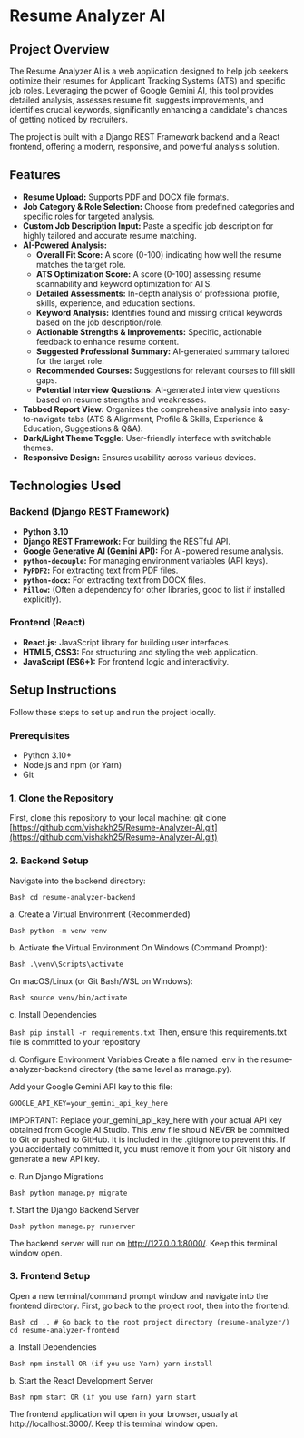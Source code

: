 # Resume Analyzer AI

## Project Overview

The Resume Analyzer AI is a web application designed to help job seekers optimize their resumes for Applicant Tracking Systems (ATS) and specific job roles. Leveraging the power of Google Gemini AI, this tool provides detailed analysis, assesses resume fit, suggests improvements, and identifies crucial keywords, significantly enhancing a candidate's chances of getting noticed by recruiters.

The project is built with a Django REST Framework backend and a React frontend, offering a modern, responsive, and powerful analysis solution.

## Features

* **Resume Upload:** Supports PDF and DOCX file formats.
* **Job Category & Role Selection:** Choose from predefined categories and specific roles for targeted analysis.
* **Custom Job Description Input:** Paste a specific job description for highly tailored and accurate resume matching.
* **AI-Powered Analysis:**
    * **Overall Fit Score:** A score (0-100) indicating how well the resume matches the target role.
    * **ATS Optimization Score:** A score (0-100) assessing resume scannability and keyword optimization for ATS.
    * **Detailed Assessments:** In-depth analysis of professional profile, skills, experience, and education sections.
    * **Keyword Analysis:** Identifies found and missing critical keywords based on the job description/role.
    * **Actionable Strengths & Improvements:** Specific, actionable feedback to enhance resume content.
    * **Suggested Professional Summary:** AI-generated summary tailored for the target role.
    * **Recommended Courses:** Suggestions for relevant courses to fill skill gaps.
    * **Potential Interview Questions:** AI-generated interview questions based on resume strengths and weaknesses.
* **Tabbed Report View:** Organizes the comprehensive analysis into easy-to-navigate tabs (ATS & Alignment, Profile & Skills, Experience & Education, Suggestions & Q&A).
* **Dark/Light Theme Toggle:** User-friendly interface with switchable themes.
* **Responsive Design:** Ensures usability across various devices.

## Technologies Used

### Backend (Django REST Framework)
* **Python 3.10**
* **Django REST Framework:** For building the RESTful API.
* **Google Generative AI (Gemini API):** For AI-powered resume analysis.
* **`python-decouple`:** For managing environment variables (API keys).
* **`PyPDF2`:** For extracting text from PDF files.
* **`python-docx`:** For extracting text from DOCX files.
* **`Pillow`:** (Often a dependency for other libraries, good to list if installed explicitly).

### Frontend (React)
* **React.js:** JavaScript library for building user interfaces.
* **HTML5, CSS3:** For structuring and styling the web application.
* **JavaScript (ES6+):** For frontend logic and interactivity.

## Setup Instructions

Follow these steps to set up and run the project locally.

### Prerequisites

* Python 3.10+
* Node.js and npm (or Yarn)
* Git

### 1. Clone the Repository

First, clone this repository to your local machine:
git clone [https://github.com/vishakh25/Resume-Analyzer-AI.git](https://github.com/vishakh25/Resume-Analyzer-AI.git)

### 2. Backend Setup

Navigate into the backend directory:

``Bash
cd resume-analyzer-backend``

a. Create a Virtual Environment (Recommended)

``Bash
python -m venv venv``

b. Activate the Virtual Environment
On Windows (Command Prompt):

``Bash
.\venv\Scripts\activate``

On macOS/Linux (or Git Bash/WSL on Windows):

``Bash
source venv/bin/activate``

c. Install Dependencies

``Bash
pip install -r requirements.txt``
Then, ensure this requirements.txt file is committed to your repository

d. Configure Environment Variables
Create a file named .env in the resume-analyzer-backend directory (the same level as manage.py).

Add your Google Gemini API key to this file:

``GOOGLE_API_KEY=your_gemini_api_key_here``

IMPORTANT: Replace your_gemini_api_key_here with your actual API key obtained from Google AI Studio. This .env file should NEVER be committed to Git or pushed to GitHub. It is included in the .gitignore to prevent this. If you accidentally committed it, you must remove it from your Git history and generate a new API key.

e. Run Django Migrations

``Bash
python manage.py migrate``

f. Start the Django Backend Server

``Bash
python manage.py runserver``

The backend server will run on http://127.0.0.1:8000/. Keep this terminal window open.

### 3. Frontend Setup
Open a new terminal/command prompt window and navigate into the frontend directory. First, go back to the project root, then into the frontend:

``Bash
cd .. # Go back to the root project directory (resume-analyzer/)
cd resume-analyzer-frontend``

a. Install Dependencies

``Bash
npm install
 OR (if you use Yarn)
 yarn install``

b. Start the React Development Server

``Bash
npm start
OR (if you use Yarn)
yarn start``

The frontend application will open in your browser, usually at http://localhost:3000/. Keep this terminal window open.

